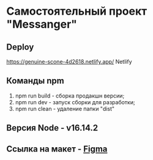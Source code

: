 # Самостоятельный проект "Messanger"

## Deploy
https://genuine-scone-4d2618.netlify.app/ Netlify

## Команды npm
1. npm run build - сборка продакшн версии;
2. npm run dev - запуск сборки для разработки;
3. npm run clean - удаление папки "dist"


## Версия Node - v16.14.2

## Ссылка на макет - [Figma](https://www.figma.com/file/iiPSyf6yndJcVamJ5vbd7t/Chat_external_link-(Copy)?node-id=1%3A616&t=pLxy9t2XIblmcVKv-0)
